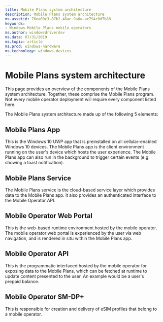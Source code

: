 ```yaml
---
title: Mobile Plans system architecture
description: Mobile Plans system architecture
ms.assetid: 76ea00c3-87b2-48ac-9a6a-ac794c0d7b88
keywords:
- Windows Mobile Plans mobile operators
ms.author: windowsdriverdev
ms.date: 07/31/2019
ms.topic: article
ms.prod: windows-hardware
ms.technology: windows-devices
---
```


# Mobile Plans system architecture

This page provides an overview of the components of the Mobile Plans system architecture. Together, these comprise the Mobile Plans program. Not every mobile operator deployment will require every component listed here.

The Mobile Plans system architecture made up of the following 5 elements:

## Mobile Plans App

This is the Windows 10 UWP app that is preinstalled on all cellular-enabled Windows 10 devices. The Mobile Plans app is the client environment running on the user's device which hosts the user experience. The Mobile Plans app can also run in the background to trigger certain events (e.g. showing a toast notification).

## Mobile Plans Service

The Mobile Plans service is the cloud-based service layer which provides data to the Mobile Plans app. It also provides an authenticated interface to the Mobile Operator API.

## Mobile Operator Web Portal

This is the web-based runtime environment hosted by the mobile operator. The mobile operator web portal is experienced by the user via web navigation, and is rendered in situ within the Mobile Plans app.

## Mobile Operator API

This is the programmatic interfaced hosted by the mobile operator for exposing data to the Mobile Plans, which can be fetched at runtime to update  content presented to the user. An example would be a user's prepaid balance.

## Mobile Operator SM-DP+

This is responsible for creation and delivery of eSIM profiles that belong to a mobile operator.


